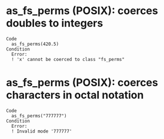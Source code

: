 # as_fs_perms (POSIX): coerces doubles to integers

    Code
      as_fs_perms(420.5)
    Condition
      Error:
      ! 'x' cannot be coerced to class "fs_perms"

# as_fs_perms (POSIX): coerces characters in octal notation

    Code
      as_fs_perms("777777")
    Condition
      Error:
      ! Invalid mode '777777'

